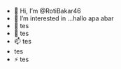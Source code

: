 - 👋 Hi, I’m @RotiBakar46
- 👀 I’m interested in ...hallo apa abar
- 🌱 tes
- 💞️ tes
- 📫 tes
- tes
- ⚡ tes

<!---
RotiBakar46/RotiBakar46 is a ✨ special ✨ repository because its `README.md` (this file) appears on your GitHub profile.
You can click the Preview link to take a look at your changes.
--->
